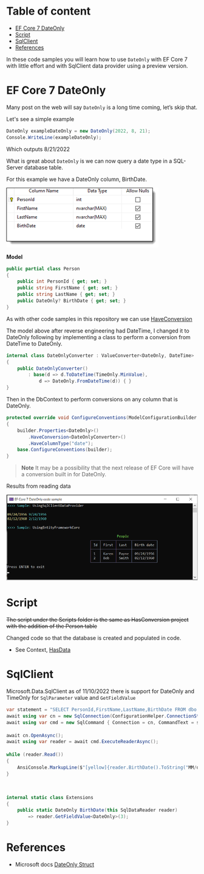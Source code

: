 ﻿# Table of content
<!--TOC-->
- [EF Core 7 DateOnly](#ef-core-7-dateonly)
- [Script](#script)
- [SqlClient](#sqlclient)
- [References](#references)
<!--/TOC-->

In these code samples you will learn how to use `DateOnly` with EF Core 7 with little effort and with SqlClient data provider using a preview version.

# EF Core 7 DateOnly

Many post on the web will say `DateOnly` is a long time coming, let’s skip that.

Let's see a simple example

```csharp
DateOnly exampleDateOnly = new DateOnly(2022, 8, 21);
Console.WriteLine(exampleDateOnly);
```

Which outputs 8/21/2022


What is great about `DateOnly` is we can now query a date type in a SQL-Server database table.

For this example we have a DateOnly column, BirthDate.

![Person Schema](assets/personSchema.png)


**Model**

```csharp
public partial class Person
{
    public int PersonId { get; set; }
    public string FirstName { get; set; }
    public string LastName { get; set; }
    public DateOnly? BirthDate { get; set; } 
}
```

As with other code samples in this repository we can use [HaveConversion](https://docs.microsoft.com/en-us/ef/core/modeling/value-conversions?tabs=data-annotations)

The model above after reverse engineering had DateTime, I changed it to DateOnly following by implementing a class to perform a conversion from DateTime to DateOnly.

```csharp
internal class DateOnlyConverter : ValueConverter<DateOnly, DateTime>
{
    public DateOnlyConverter()
        : base(d => d.ToDateTime(TimeOnly.MinValue),
            d => DateOnly.FromDateTime(d)) { }
}
```

Then in the DbContext to perform conversions on any column that is DateOnly.

```csharp
protected override void ConfigureConventions(ModelConfigurationBuilder builder)
{
    builder.Properties<DateOnly>()
        .HaveConversion<DateOnlyConverter>()
        .HaveColumnType("date");
    base.ConfigureConventions(builder);
}
```

> **Note**
> It may be a possibility that the next release of EF Core will have a conversion built in for DateOnly.

Results from reading data

![Main](assets/main.png)


# Script

~~The script under the Scripts folder is the same as HasConversion project with the addition of the Person table~~

Changed code so that the database is created and populated in code.

- See Context, [HasData](https://learn.microsoft.com/en-us/ef/core/modeling/data-seeding#model-seed-data)

# SqlClient

Microsoft.Data.SqlClient as of 11/10/2022 there is support for DateOnly and TimeOnly for `SqlParameter` value and `GetFieldValue`

```csharp
var statement = "SELECT PersonId,FirstName,LastName,BirthDate FROM dbo.Person";
await using var cn = new SqlConnection(ConfigurationHelper.ConnectionString());
await using var cmd = new SqlCommand { Connection = cn, CommandText = statement };
        
await cn.OpenAsync();
await using var reader = await cmd.ExecuteReaderAsync();

while (reader.Read())
{
    AnsiConsole.MarkupLine($"[yellow]{reader.BirthDate().ToString("MM/dd/yyyy")}[/]");
}
```

<br>

```csharp
internal static class Extensions
{
    public static DateOnly BirthDate(this SqlDataReader reader) 
        => reader.GetFieldValue<DateOnly>(3);
}
```



# References

- Microsoft docs [DateOnly Struct](https://docs.microsoft.com/en-us/dotnet/api/system.dateonly?view=net-6.0)